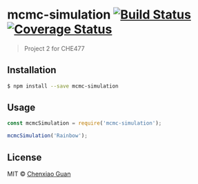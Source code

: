 # mcmc-simulation [![Build Status](https://travis-ci.org/oddguan/MCMC-Simulation.svg?branch=master)](https://travis-ci.org/oddguan/MCMC-Simulation)[![Coverage Status](https://coveralls.io/repos/github/oddguan/MCMC-Simulation/badge.svg?branch=master)](https://coveralls.io/github/oddguan/MCMC-Simulation?branch=master)
> Project 2 for CHE477

## Installation

```sh
$ npm install --save mcmc-simulation
```

## Usage

```js
const mcmcSimulation = require('mcmc-simulation');

mcmcSimulation('Rainbow');
```
## License

MIT © [Chenxiao Guan]()
